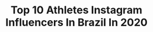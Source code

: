 ---
title: Top 10 Athletes Instagram Influencers In Brazil In 2020
description: >-
  Find top athletes Instagram influencers in Brazil in 2020. Most popular hashtags: #tbt #brasil #bjj #stayhome.
platform: Instagram
profiles:
  - username: "karenranocchia"
    fullname: >-
      Karen Brandão Wellness PRO🇧🇷🇺🇸
    location: "Brazil"
    followers: 411555
    engagement: 356
    commentsToLikes: 0.067737
    id: ck5pz3nxyz2je0i11noloqcdj
    verified: false
    hashtags: "#integralm, #integralteam"
  - username: "amalamjahid"
    fullname: >-
      Amal Amjahid
    location: "Brazil"
    followers: 13724
    engagement: 2082
    commentsToLikes: 0.025011
    id: ck6tr0au5vzz30j718ezhptg2
    verified: false
    hashtags: "#restezchezvous, #mfwb, #beactive, #merrychristmas"
  - username: "felipegabrieldsx"
    fullname: >-
      🇧🇷🇱🇻🇱🇹Felipe Gabriel
    location: "Brazil"
    followers: 21341
    engagement: 1200
    commentsToLikes: 0.019762
    id: ck15r0nuv5jxq0i19dmxsrp95
    verified: false
    hashtags: "#esesmupienapuika, #patiesiviltots, #colosseum, #adidas"
  - username: "iamjorisvangool_"
    fullname: >-
      Joris van Gool
    location: "Brazil"
    followers: 2739
    engagement: 1959
    commentsToLikes: 0.071325
    id: ck0tz3sgwp2us0i19m2n5n06b
    verified: false
    hashtags: "#championchips, #hometeam, #trackandfield, #training"
  - username: "polina_rahimova"
    fullname: >-
      Polina Rahimova
    location: "Brazil"
    followers: 21706
    engagement: 672
    commentsToLikes: 0.023294
    id: ck5hk0rkehl5m0i110di0fqtd
    verified: true
    hashtags: "#cev2019, #brazil, #nationalteam, #lovely"
  - username: "ongod_youcan_getit"
    fullname: >-
      Jamaur J
    location: "Brazil"
    followers: 26203
    engagement: 432
    commentsToLikes: 0.030923
    id: ck55muos44uqb0i11p8id18ay
    verified: false
    hashtags: "#quarantineandnochill, #velour, #nyc, #2019"
  - username: "gabrielafechter"
    fullname: >-
      GABRIELA FECHTER
    location: "Brazil"
    followers: 24200
    engagement: 608
    commentsToLikes: 0.021600
    id: ck5c28gaowr0y0i118baodgn2
    verified: false
    hashtags: "#womans, #riolovers, #gratidao, #campea"
  - username: "_fale18_"
    fullname: >-
      Miguel Falé 🔴⚪
    location: "Brazil"
    followers: 3981
    engagement: 2914
    commentsToLikes: 0.017224
    id: ck5zpy3rntkne0i14lig8txr7
    verified: false
    hashtags: "#pumaone, #newlevels, #pumafuture, #tudoporportugal"
  - username: "saraferreirabanos"
    fullname: >-
      SARA FERREIRA
    location: "Brazil"
    followers: 21544
    engagement: 718
    commentsToLikes: 0.018247
    id: ck0u95tp395f20i19oz2f1nv0
    verified: false
    hashtags: "#dancevideo, #art, #eusoupatinador, #mequedoencasa"
  - username: "mila_usmia"
    fullname: >-
      Mila Ornelas 🌻🇧🇷
    location: "Brazil"
    followers: 31508
    engagement: 95
    commentsToLikes: 0.059381
    id: ck6u84dsypd8y0j71wha31fud
    verified: false
    hashtags: "#love, #bestcompany, #miami, #truelove"
---